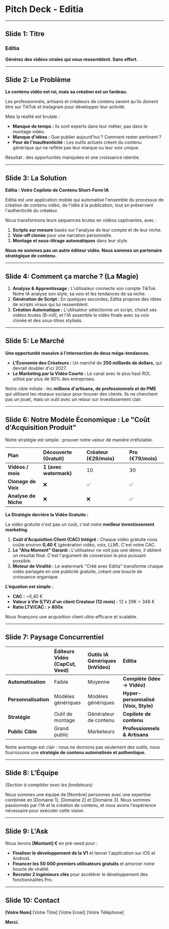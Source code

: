 # Pitch Deck - Editia

---

## Slide 1: Titre

### **Editia**
**Générez des vidéos virales qui vous ressemblent. Sans effort.**

---

## Slide 2: Le Problème

**Le contenu vidéo est roi, mais sa création est un fardeau.**

Les professionnels, artisans et créateurs de contenu savent qu'ils *doivent* être sur TikTok et Instagram pour développer leur activité.

Mais la réalité est brutale :
*   **Manque de temps :** Ils sont experts dans leur métier, pas dans le montage vidéo.
*   **Manque d'idées :** Que publier aujourd'hui ? Comment rester pertinent ?
*   **Peur de l'inauthenticité :** Les outils actuels créent du contenu générique qui ne reflète pas leur marque ou leur voix unique.

Résultat : des opportunités manquées et une croissance ralentie.

---

## Slide 3: La Solution

**Editia : Votre Copilote de Contenu Short-Form IA**

Editia est une application mobile qui automatise l'ensemble du processus de création de contenu vidéo, de l'idée à la publication, tout en préservant l'authenticité du créateur.

Nous transformons leurs séquences brutes en vidéos captivantes, avec :
1.  **Scripts sur mesure** basés sur l'analyse de leur compte et de leur niche.
2.  **Voix-off clonée** pour une narration personnelle.
3.  **Montage et sous-titrage automatiques** dans leur style.

**Nous ne sommes pas un autre éditeur vidéo. Nous sommes un partenaire stratégique de contenu.**

---

## Slide 4: Comment ça marche ? (La Magie)

1.  **Analyse & Apprentissage :** L'utilisateur connecte son compte TikTok. Notre IA analyse son style, sa voix et les tendances de sa niche.
2.  **Génération de Script :** En quelques secondes, Editia propose des idées de scripts viraux qui lui ressemblent.
3.  **Création Automatique :** L'utilisateur sélectionne un script, choisit ses vidéos brutes (B-roll), et l'IA assemble la vidéo finale avec sa voix clonée et des sous-titres stylisés.

---

## Slide 5: Le Marché

**Une opportunité massive à l'intersection de deux méga-tendances.**

*   **L'Économie des Créateurs :** Un marché de **250 milliards de dollars**, qui devrait doubler d'ici 2027.
*   **Le Marketing par la Vidéo Courte :** Le canal avec le plus haut ROI, utilisé par plus de 90% des entreprises.

Notre cible initiale : les **millions d'artisans, de professionnels et de PME** qui utilisent les réseaux sociaux pour trouver des clients. Ils ne cherchent pas un jouet, mais un outil avec un retour sur investissement clair.

---

## Slide 6: Notre Modèle Économique : Le "Coût d'Acquisition Produit"

Notre stratégie est simple : prouver notre valeur de manière irréfutable.

| Plan | **Découverte (Gratuit)** | **Créateur (€29/mois)** | **Pro (€79/mois)** |
| :--- | :--- | :--- | :--- |
| **Vidéos / mois** | **1 (avec watermark)** | 10 | 30 |
| **Clonage de Voix** | ❌ | ✅ | ✅ |
| **Analyse de Niche** | ❌ | ❌ | ✅ |

**La Stratégie derrière la Vidéo Gratuite :**

La vidéo gratuite n'est pas un coût, c'est notre **meilleur investissement marketing**.

1.  **Coût d'Acquisition Client (CAC) Intégré :** Chaque vidéo gratuite nous coûte environ **0,40 €** (génération vidéo, voix, LLM). C'est notre CAC.
2.  **Le "Aha Moment" Garanti :** L'utilisateur ne voit pas une démo, il obtient un résultat final. C'est l'argument de conversion le plus puissant possible.
3.  **Moteur de Viralité :** Le watermark "Créé avec Editia" transforme chaque vidéo partagée en une publicité gratuite, créant une boucle de croissance organique.

**L'équation est simple :**
*   **CAC :** ~0,40 €
*   **Valeur à Vie (LTV) d'un client Créateur (12 mois) :** 12 x 29€ = 348 €
*   **Ratio LTV/CAC : > 800x**

Nous finançons une acquisition client ultra-efficace et scalable.

---

## Slide 7: Paysage Concurrentiel

| | **Éditeurs Vidéo (CapCut, Veed)** | **Outils IA Génériques (InVideo)** | **Editia** |
| :--- | :--- | :--- | :--- |
| **Automatisation** | Faible | Moyenne | **Complète (Idée -> Vidéo)** |
| **Personnalisation** | Modèles génériques | Modèles génériques | **Hyper-personnalisé (Voix, Style)** |
| **Stratégie** | Outil de montage | Générateur de contenu | **Copilote de contenu** |
| **Public Cible** | Grand public | Marketeurs | **Professionnels & Artisans** |

Notre avantage est clair : nous ne donnons pas seulement des outils, nous fournissons une **stratégie de contenu automatisée et authentique.**

---

## Slide 8: L'Équipe

*(Section à compléter avec les fondateurs)*

Nous sommes une équipe de [Nombre] personnes avec une expertise combinée en [Domaine 1], [Domaine 2] et [Domaine 3]. Nous sommes passionnés par l'IA et la création de contenu, et nous avons l'expérience nécessaire pour exécuter cette vision.

---

## Slide 9: L'Ask

Nous levons **[Montant] €** en pré-seed pour :
*   **Finaliser le développement de la V1** et lancer l'application sur iOS et Android.
*   **Financer les 50 000 premiers utilisateurs gratuits** et amorcer notre boucle de viralité.
*   **Recruter 2 ingénieurs clés** pour accélérer le développement des fonctionnalités Pro.

---

## Slide 10: Contact

**[Votre Nom]**
[Votre Titre]
[Votre Email]
[Votre Téléphone]

**Merci.**
